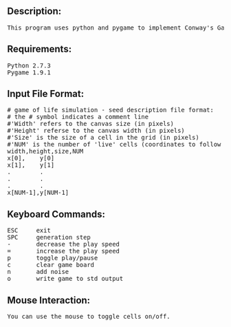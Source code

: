 Description:
-------------
<pre>
This program uses python and pygame to implement Conway's Game of Life.
</pre>

Requirements:
-------------
<pre>
Python 2.7.3
Pygame 1.9.1
</pre>

Input File Format:
-------------
<pre>
# game of life simulation - seed description file format:
# the # symbol indicates a comment line
#'Width' refers to the canvas size (in pixels)  
#'Height' referse to the canvas width (in pixels)  
#'Size' is the size of a cell in the grid (in pixels)  
#'NUM' is the number of 'live' cells (coordinates to follow in the file)  
width,height,size,NUM
x[0],    y[0]
x[1],    y[1]
.        .
.        .
.        .
x[NUM-1],y[NUM-1]
</pre>

Keyboard Commands:
-------------
<pre>
ESC     exit
SPC     generation step
-       decrease the play speed
=       increase the play speed
p       toggle play/pause
c       clear game board
n       add noise
o       write game to std output
</pre>

Mouse Interaction:
-------------
<pre>
You can use the mouse to toggle cells on/off.
</pre>